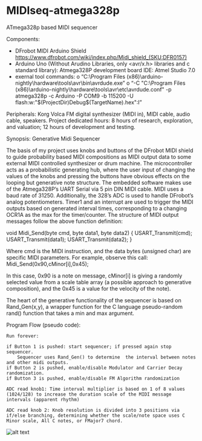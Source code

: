 # MIDIseq-atmega328p
ATmega328p based MIDI sequencer

Components:
-	DFrobot MIDI Arduino Shield 
https://www.dfrobot.com/wiki/index.php/Midi_shield_(SKU:DFR0157)
-	Arduino Uno (Without Arudino Libraries, only <avr/x.h> libraries and c standard library): Atmega328P development board
IDE: Atmel Studio 7.0
-	exernal tool commands:
o	“C:\Program Files (x86)\arduino-nightly\hardware\tools\avr\bin\avrdude.exe”
o	“-C "C:\Program Files (x86)\arduino-nightly\hardware\tools\avr\etc\avrdude.conf" -p atmega328p -c Arduino -P COM9 -b 115200 -U flash:w:"$(ProjectDir)Debug\$(TargetName).hex":I”

Peripherals: Korg Volca FM digital synthesizer (MIDI in), MIDI cable, audio cable, speakers.
Project dedicated hours: 8 hours of research, exploration, and valuation; 12 hours of development and testing.

Synopsis:  Generative Midi Sequencer

The basis of my project uses knobs and buttons of the DFrobot MIDI shield to guide probability based MIDI compositions as MIDI output data to some external MIDI controlled synthesizer or drum machine. The microcontroller acts as a probabilistic generating hub, where the user input of changing the values of the knobs and pressing the buttons have obvious effects on the looping but generative note structure.
The embedded software makes use of the Atmega328P’s  UART Serial via 5 pin DIN MIDI cable. MIDI uses a baud rate of 31250. Additionally, the 328’s ADC is used to handle DFrobot’s analog potentiometers. Timer1 and an interrupt are used to trigger the MIDI outputs based on generated interval times, corresponding to a changing OCR1A as the max for the timer/counter.
The structure of MIDI output messages follow the above function definition:

void Midi_Send(byte cmd, byte data1, byte data2) {
  USART_Transmit(cmd);
  USART_Transmit(data1);
  USART_Transmit(data2);
}

Where cmd is the MIDI instruction, and the data bytes (unsigned char) are specific MIDI parameters. For example, observe this call:
Midi_Send(0x90,cMinor[i],0x45);

In this case, 0x90 is a note on message, cMinor[i] is giving a randomly selected value from a scale table array (a possible approach to generative composition), and the 0x45 is a value for the velocity of the note).

The heart of the generative functionality of the sequencer is based on Rand_Gen(x,y), a wrapper function for the C language pseudo-random rand() function that takes a min and max argument.

Program Flow (pseudo code):

	Run forever:

	if Button 1 is pushed: start sequencer; if pressed again stop sequencer.
		Sequencer uses Rand_Gen() to determine  the interval between notes and other midi outputs.
	if Button 2 is pushed, enable/disable Modulator and Carrier Decay randomization.
	if Button 3 is pushed, enable/disable FM Algorithm randomization

	ADC read knob1: Time interval multiplier is based on 1 of 8 values (1024/128) to increase the duration scale of the MIDI message intervals (apparent rhythm)
	
	ADC read knob 2: Knob resolution is divided into 3 positions via if/else branching, determining whether the scale/note space uses C Minor scale, All C notes, or FMajor7 chord.

![alt text](https://github.com/enwave64/MIDIseq-atmega328p/blob/master/midiseq1.jpg)
